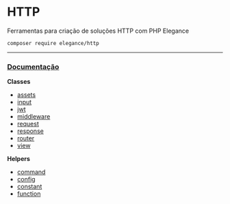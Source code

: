 # HTTP

Ferramentas para criação de soluções HTTP com PHP Elegance

    composer require elegance/http

---

### [Documentação](https://github.com/php-elegance/front/tree/main/.doc)

**Classes**

- [assets](https://github.com/php-elegance/front/tree/main/.doc/class/assets.md)
- [input](https://github.com/php-elegance/front/tree/main/.doc/class/input.md)
- [jwt](https://github.com/php-elegance/front/tree/main/.doc/class/jwt.md)
- [middleware](https://github.com/php-elegance/front/tree/main/.doc/class/middleware.md)
- [request](https://github.com/php-elegance/front/tree/main/.doc/class/request.md)
- [response](https://github.com/php-elegance/front/tree/main/.doc/class/response.md)
- [router](https://github.com/php-elegance/front/tree/main/.doc/class/router.md)
- [view](https://github.com/php-elegance/front/tree/main/.doc/class/view.md)

**Helpers**

- [command](https://github.com/php-elegance/front/tree/main/.doc/helper/command.md)
- [config](https://github.com/php-elegance/front/tree/main/.doc/helper/config.md)
- [constant](https://github.com/php-elegance/front/tree/main/.doc/helper/constant.md)
- [function](https://github.com/php-elegance/front/tree/main/.doc/helper/function.md)